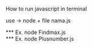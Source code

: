 How to run javascript in terminal 

use -> node + file nama.js

*** Ex. node Findmax.js <br />
*** Ex. node Plusnumber.js
